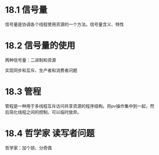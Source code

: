 # 18.1 信号量

信号量是协调各个线程使用资源的一个方法。信号量含义、特性

# 18.2 信号量的使用

两种信号量：二进制和资源

实现同步和互斥、生产者和消费者问题

# 18.3 管程

管程是一种用于多线程互斥访问共享资源的程序结构。将pv操作集中到一起，然后简化线程之间的控制。可以临时放弃。

# 18.4 哲学家 读写者问题

哲学家：加个锁、分奇偶